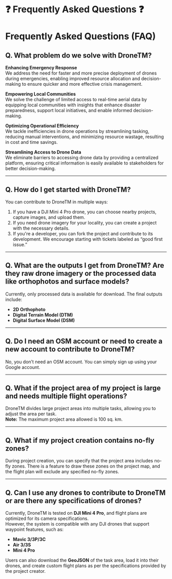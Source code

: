 # ❓ Frequently Asked Questions ❓
# Frequently Asked Questions (FAQ)

## Q. What problem do we solve with DroneTM?
**Enhancing Emergency Response**  
We address the need for faster and more precise deployment of drones during 
emergencies, enabling improved resource allocation and decision-making 
to ensure quicker and more effective crisis management.

**Empowering Local Communities**  
We solve the challenge of limited access to real-time aerial data
by equipping local communities with insights that enhance disaster 
preparedness, support local initiatives, and enable informed decision-making.

**Optimizing Operational Efficiency**  
We tackle inefficiencies in drone operations by streamlining tasking, 
reducing manual interventions, and minimizing resource wastage, resulting in cost and time savings.

**Streamlining Access to Drone Data**  
We eliminate barriers to accessing drone data by providing a centralized 
platform, ensuring critical information is easily available to stakeholders for better decision-making.

---

## Q. How do I get started with DroneTM?
You can contribute to DroneTM in multiple ways:
1. If you have a DJI Mini 4 Pro drone, you can choose nearby projects, capture images, and upload them.  
2. If you need drone imagery for your locality, you can create a project with the necessary details.  
3. If you're a developer, you can fork the project and contribute
    to its development. We encourage starting with tickets labeled as “good first issue.”

---

## Q. What are the outputs I get from DroneTM? Are they raw drone imagery or the processed data like orthophotos and surface models?
Currently, only processed data is available for download. The final outputs include:  
- **2D Orthophoto**  
- **Digital Terrain Model (DTM)**  
- **Digital Surface Model (DSM)**  

---

## Q. Do I need an OSM account or need to create a new account to contribute to DroneTM?
No, you don’t need an OSM account. You can simply sign up using your Google account.

---

## Q. What if the project area of my project is large and needs multiple flight operations?
DroneTM divides large project areas into multiple tasks, allowing you to adjust the area per task.  
**Note:** The maximum project area allowed is 100 sq. km.

---

## Q. What if my project creation contains no-fly zones?
During project creation, you can specify that the project area includes 
no-fly zones. There is a feature to draw these zones on the project map, and the flight plan will exclude any specified no-fly zones.

---

## Q. Can I use any drones to contribute to DroneTM or are there any specifications of drones?
Currently, DroneTM is tested on **DJI Mini 4 Pro**, and flight plans are optimized for its camera specifications.  
However, the system is compatible with any DJI drones that support waypoint features, such as:  
- **Mavic 3/3P/3C**  
- **Air 3/3S**  
- **Mini 4 Pro**  

Users can also download the **GeoJSON** of the task area, load it into their 
drones, and create custom flight plans as per the specifications provided by the project creator.
